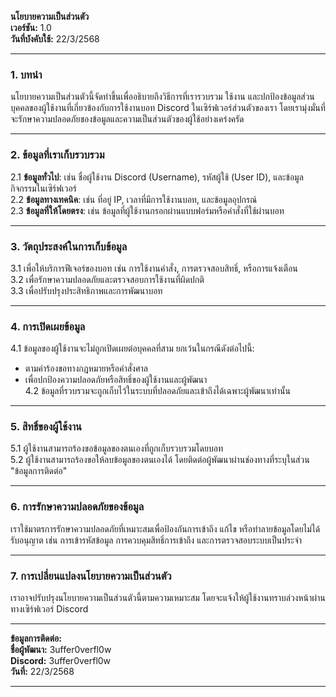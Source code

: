 **นโยบายความเป็นส่วนตัว**  
**เวอร์ชัน:** 1.0  
**วันที่บังคับใช้:** 22/3/2568  

---

### **1. บทนำ**  
นโยบายความเป็นส่วนตัวนี้จัดทำขึ้นเพื่ออธิบายถึงวิธีการที่เรารวบรวม ใช้งาน และปกป้องข้อมูลส่วนบุคคลของผู้ใช้งานที่เกี่ยวข้องกับการใช้งานบอท Discord ในเซิร์ฟเวอร์ส่วนตัวของเรา โดยเรามุ่งมั่นที่จะรักษาความปลอดภัยของข้อมูลและความเป็นส่วนตัวของผู้ใช้อย่างเคร่งครัด  

---

### **2. ข้อมูลที่เราเก็บรวบรวม**  
2.1 **ข้อมูลทั่วไป**: เช่น ชื่อผู้ใช้งาน Discord (Username), รหัสผู้ใช้ (User ID), และข้อมูลกิจกรรมในเซิร์ฟเวอร์  
2.2 **ข้อมูลทางเทคนิค**: เช่น ที่อยู่ IP, เวลาที่มีการใช้งานบอท, และข้อมูลอุปกรณ์  
2.3 **ข้อมูลที่ให้โดยตรง**: เช่น ข้อมูลที่ผู้ใช้งานกรอกผ่านแบบฟอร์มหรือคำสั่งที่ใช้ผ่านบอท  

---

### **3. วัตถุประสงค์ในการเก็บข้อมูล**  
3.1 เพื่อให้บริการฟีเจอร์ของบอท เช่น การใช้งานคำสั่ง, การตรวจสอบสิทธิ์, หรือการแจ้งเตือน  
3.2 เพื่อรักษาความปลอดภัยและตรวจสอบการใช้งานที่ผิดปกติ  
3.3 เพื่อปรับปรุงประสิทธิภาพและการพัฒนาบอท  

---

### **4. การเปิดเผยข้อมูล**  
4.1 ข้อมูลของผู้ใช้งานจะไม่ถูกเปิดเผยต่อบุคคลที่สาม ยกเว้นในกรณีดังต่อไปนี้:  
- ตามคำร้องขอทางกฎหมายหรือคำสั่งศาล  
- เพื่อปกป้องความปลอดภัยหรือสิทธิ์ของผู้ใช้งานและผู้พัฒนา  
4.2 ข้อมูลที่รวบรวมจะถูกเก็บไว้ในระบบที่ปลอดภัยและเข้าถึงได้เฉพาะผู้พัฒนาเท่านั้น  

---

### **5. สิทธิ์ของผู้ใช้งาน**  
5.1 ผู้ใช้งานสามารถร้องขอข้อมูลของตนเองที่ถูกเก็บรวบรวมโดยบอท  
5.2 ผู้ใช้งานสามารถร้องขอให้ลบข้อมูลของตนเองได้ โดยติดต่อผู้พัฒนาผ่านช่องทางที่ระบุในส่วน "ข้อมูลการติดต่อ"  

---

### **6. การรักษาความปลอดภัยของข้อมูล**  
เราใช้มาตรการรักษาความปลอดภัยที่เหมาะสมเพื่อป้องกันการเข้าถึง แก้ไข หรือทำลายข้อมูลโดยไม่ได้รับอนุญาต เช่น การเข้ารหัสข้อมูล การควบคุมสิทธิ์การเข้าถึง และการตรวจสอบระบบเป็นประจำ  

---

### **7. การเปลี่ยนแปลงนโยบายความเป็นส่วนตัว**  
เราอาจปรับปรุงนโยบายความเป็นส่วนตัวนี้ตามความเหมาะสม โดยจะแจ้งให้ผู้ใช้งานทราบล่วงหน้าผ่านทางเซิร์ฟเวอร์ Discord  

---

**ข้อมูลการติดต่อ:**  
**ชื่อผู้พัฒนา:** 3uffer0verfl0w  
**Discord:** 3uffer0verfl0w  
**วันที่:** 22/3/2568  

---
